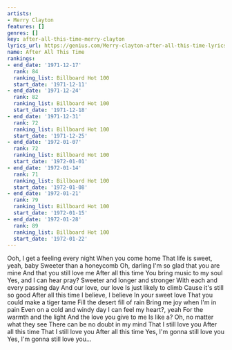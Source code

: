 ```yaml
---
artists:
- Merry Clayton
features: []
genres: []
key: after-all-this-time-merry-clayton
lyrics_url: https://genius.com/Merry-clayton-after-all-this-time-lyrics
name: After All This Time
rankings:
- end_date: '1971-12-17'
  rank: 84
  ranking_list: Billboard Hot 100
  start_date: '1971-12-11'
- end_date: '1971-12-24'
  rank: 82
  ranking_list: Billboard Hot 100
  start_date: '1971-12-18'
- end_date: '1971-12-31'
  rank: 72
  ranking_list: Billboard Hot 100
  start_date: '1971-12-25'
- end_date: '1972-01-07'
  rank: 72
  ranking_list: Billboard Hot 100
  start_date: '1972-01-01'
- end_date: '1972-01-14'
  rank: 71
  ranking_list: Billboard Hot 100
  start_date: '1972-01-08'
- end_date: '1972-01-21'
  rank: 79
  ranking_list: Billboard Hot 100
  start_date: '1972-01-15'
- end_date: '1972-01-28'
  rank: 89
  ranking_list: Billboard Hot 100
  start_date: '1972-01-22'
---
```

Ooh, I get a feeling every night
When you come home
That life is sweet, yeah, baby
Sweeter than a honeycomb
Oh, darling
I'm so glad that you are mine
And that you still love me
After all this time
You bring music to my soul
Yes, and I can hear pray?
Sweeter and longer and stronger
With each and every passing day
And our love, our love
Is just likely to climb
Cause it's still so good
After all this time
I believe, I believe
In your sweet love
That you could make a tiger tame
Fill the desert fill of rain
Bring me joy when I'm in pain
Even on a cold and windy day
I can feel my heart?, yeah
For the warmth and the light
And the love you give to me
Is like a?
Oh, no matter what they see
There can be no doubt in my mind
That I still love you
After all this time
That I still love you
After all this time
Yes, I'm gonna still love you
Yes, I'm gonna still love you...

